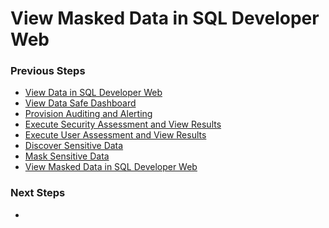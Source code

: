 ﻿# View Masked Data in SQL Developer Web



### Previous Steps

* [View Data in SQL Developer Web](SQLDevWeb.md)
* [View Data Safe Dashboard](DataSafeDashboard.md)
* [Provision Auditing and Alerting](ProvisionAuditAlerting.md)
* [Execute Security Assessment and View Results](SecurityAssessment.md)
* [Execute User Assessment and View Results](UserAssessment.md)
* [Discover Sensitive Data](DiscoverSensitiveData.md)
* [Mask Sensitive Data](MaskSensitiveData.md)
* [View Masked Data in SQL Developer Web](ViewMaskedDataSQLDev.md)

### Next Steps

* 
